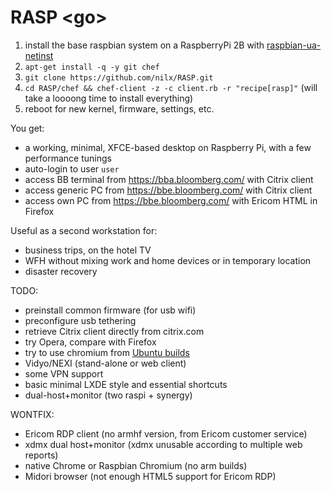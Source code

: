 # RASP \<go>

1. install the base raspbian system on a RaspberryPi 2B with [raspbian-ua-netinst](https://github.com/debian-pi/raspbian-ua-netinst)
2. `apt-get install -q -y git chef`
3. `git clone https://github.com/nilx/RASP.git`
4. `cd RASP/chef && chef-client -z -c client.rb -r "recipe[rasp]"`
   (will take a loooong time to install everything)
5. reboot for new kernel, firmware, settings, etc.

You get:
* a working, minimal, XFCE-based desktop on Raspberry Pi, with a few performance tunings
* auto-login to user `user`
* access BB terminal from <https://bba.bloomberg.com/> with Citrix client
* access generic PC from <https://bbe.bloomberg.com/> with Citrix client
* access own PC from <https://bbe.bloomberg.com/> with Ericom HTML in Firefox

Useful as a second workstation for:
* business trips, on the hotel TV
* WFH without mixing work and home devices or in temporary location
* disaster recovery

TODO:
* preinstall common firmware (for usb wifi)
* preconfigure usb tethering
* retrieve Citrix client directly from citrix.com
* try Opera, compare with Firefox
* try to use chromium from [Ubuntu builds](http://packages.ubuntu.com/search?keywords=chromium)
* Vidyo/NEXI (stand-alone or web client)
* some VPN support
* basic minimal LXDE style and essential shortcuts
* dual-host+monitor (two raspi + synergy)

WONTFIX:
* Ericom RDP client (no armhf version, from Ericom customer service)
* xdmx dual host+monitor (xdmx unusable according to multiple web reports)
* native Chrome or Raspbian Chromium (no arm builds)
* Midori browser (not enough HTML5 support for Ericom RDP)
